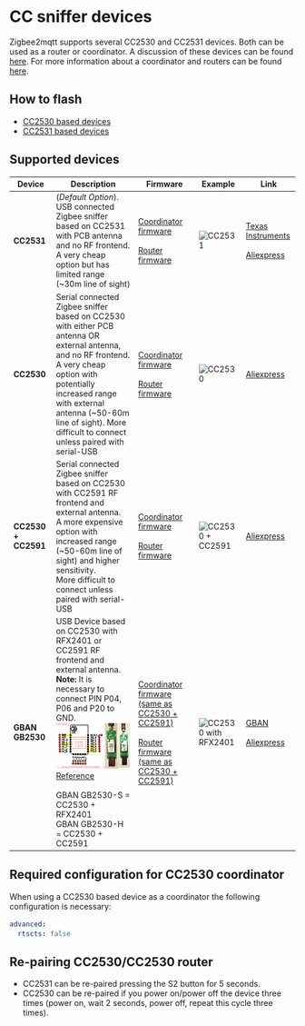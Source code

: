 # CC sniffer devices

Zigbee2mqtt supports several CC2530 and CC2531 devices. Both can be used as a router or coordinator.
A discussion of these devices can be found [here](https://github.com/Koenkk/zigbee2mqtt/issues/52).
For more information about a coordinator and routers can be found [here](zigbee_network.md).

## How to flash
- [CC2530 based devices](http://ptvo.info/how-to-select-and-flash-cc2530-144/)
- [CC2531 based devices](../getting_started/flashing_the_cc2531.md)

## Supported devices

| Device| Description | Firmware | Example | Link |
| --- | --- | --- | --- | --- |
| **CC2531** | (_Default Option_). USB connected Zigbee sniffer based on CC2531 with PCB antenna and no RF frontend. <br/> A very cheap option but has limited range (~30m line of sight) | [Coordinator firmware](https://github.com/Koenkk/Z-Stack-firmware/tree/master/coordinator/CC2531/bin) <br/><br/> [Router firmware](https://github.com/Koenkk/Z-Stack-firmware/tree/master/router/CC2531/bin) | ![CC2531](../images/cc2531.jpg) | [Texas Instruments](http://www.ti.com/tool/cc2531emk)<br/><br/>[Aliexpress](http://www.aliexpress.com/w/wholesale-cc2531.html) | |
| **CC2530** | Serial connected Zigbee sniffer based on CC2530 with either PCB antenna OR external antenna, and no RF frontend. <br/> A very cheap option with potentially increased range with external antenna (~50-60m line of sight). More difficult to connect unless paired with serial-USB | [Coordinator firmware](https://github.com/Koenkk/Z-Stack-firmware/tree/master/coordinator/CC2530/bin) <br/><br/> [Router firmware](https://github.com/Koenkk/Z-Stack-firmware/tree/master/router/CC2530/bin) | ![CC2530](../images/cc2530.jpg) | [Aliexpress](http://www.aliexpress.com/wholesale?catId=0&initiative_id=SB_20181213104041&SearchText=cc2530) |
| **CC2530 + CC2591** | Serial connected Zigbee sniffer based on CC2530 with CC2591 RF frontend and external antenna. <br/> A more expensive option with increased range (~50-60m line of sight) and higher sensitivity. <br/> More difficult to connect unless paired with serial-USB |  [Coordinator firmware](https://github.com/Koenkk/Z-Stack-firmware/tree/master/coordinator/CC2530_CC2591/bin) <br/><br/> [Router firmware](https://github.com/Koenkk/Z-Stack-firmware/tree/master/router/CC2530_CC2591/bin) |![CC2530 + CC2591](../images/cc2530_cc2591.jpg) | [Aliexpress](http://www.aliexpress.com/wholesale?catId=0&initiative_id=SB_20181213104521&SearchText=cc2530+cc2591) |
| **GBAN GB2530** | USB Device based on CC2530 with RFX2401 or CC2591 RF frontend and external antenna. <br/> **Note:** It is necessary to connect PIN P04, P06 and P20 to GND. <br/> ![GBAN GB2530-S Hardware MOD](../images/gban_gb2530_zigbee2mqtt_mod.png) <br/> [Reference](https://github.com/Koenkk/zigbee2mqtt/issues/52#issuecomment-391115143) <br/><br/> GBAN GB2530-S = CC2530 + RFX2401 <br/> GBAN GB2530-H = CC2530 + CC2591 | [Coordinator firmware (same as CC2530 + CC2591)](https://github.com/Koenkk/Z-Stack-firmware/tree/master/coordinator/CC2530_CC2591/bin) <br/><br/> [Router firmware (same as CC2530 + CC2591)](https://github.com/Koenkk/Z-Stack-firmware/tree/master/router/CC2530_CC2591/bin) | ![CC2530 with RFX2401](../images/cc2530_rfx2401.png) | [GBAN](http://www.gban.cn/en/product_show.asp?id=43)<br/><br/>[Aliexpress](http://www.aliexpress.com/wholesale?catId=0&initiative_id=SB_20181213104722&SearchText=cc2530+rf) |


## Required configuration for CC2530 coordinator
When using a CC2530 based device as a coordinator the following configuration is necessary:

```yaml
advanced:
  rtscts: false
```

## Re-pairing CC2530/CC2530 router
- CC2531 can be re-paired pressing the S2 button for 5 seconds.
- СС2530 can be re-paired if you power on/power off the device three times (power on, wait 2 seconds, power off, repeat this cycle three times).
